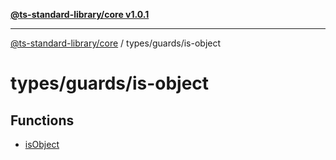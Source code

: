 [**@ts-standard-library/core v1.0.1**](../../../README.md)

***

[@ts-standard-library/core](../../../modules.md) / types/guards/is-object

# types/guards/is-object

## Functions

- [isObject](functions/isObject.md)
